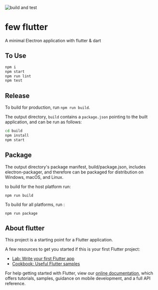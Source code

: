 ![build and test](https://github.com/jesse23/flutter-example/workflows/build%20and%20test/badge.svg)
# few flutter
A minimal Electron application with flutter & dart

## To Use

```bash
npm i
npm start
npm run lint
npm test
```
 
## Release
To build for production, run `npm run build`.

The output directory, `build` contains a `package.json` pointing to the built
application, and can be run as follows:

```bash
cd build
npm install
npm start
```
## Package
The output directory's package manifest, build/package.json, includes electron-packager, and therefore can be packaged for distribution on Windows, macOS, and Linux.

to build for the host platform run:
``` 
npm run build
```
To build for all platforms, run :

``` 
npm run package
```
## About flutter

This project is a starting point for a Flutter application.

A few resources to get you started if this is your first Flutter project:

- [Lab: Write your first Flutter app](https://flutter.dev/docs/get-started/codelab)
- [Cookbook: Useful Flutter samples](https://flutter.dev/docs/cookbook)

For help getting started with Flutter, view our
[online documentation](https://flutter.dev/docs), which offers tutorials,
samples, guidance on mobile development, and a full API reference.